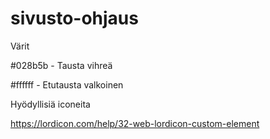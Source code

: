 # sivusto-ohjaus

Värit

#028b5b - Tausta vihreä

#ffffff - Etutausta valkoinen

Hyödyllisiä iconeita

https://lordicon.com/help/32-web-lordicon-custom-element
